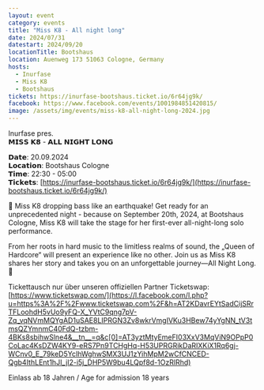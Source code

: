 ```yaml
---
layout: event
category: events
title: "Miss K8 - All night long"
date: 2024/07/31
datestart: 2024/09/20
locationTitle: Bootshaus
location: Auenweg 173 51063 Cologne, Germany
hosts:
  - Inurfase
  - Miss K8
  - Bootshaus
tickets: https://inurfase-bootshaus.ticket.io/6r64jg9k/
facebook: https://www.facebook.com/events/1001984851420815/
image: /assets/img/events/miss-k8-all-night-long-2024.jpg
---
```


Inurfase pres.  
𝗠𝗜𝗦𝗦 𝗞𝟴 - 𝗔𝗟𝗟 𝗡𝗜𝗚𝗛𝗧 𝗟𝗢𝗡𝗚

𝗗𝗮𝘁𝗲: 20.09.2024  
𝗟𝗼𝗰𝗮𝘁𝗶𝗼𝗻: Bootshaus Cologne  
𝗧𝗶𝗺𝗲: 22:30 - 05:00  
𝗧𝗶𝗰𝗸𝗲𝘁𝘀: [https://inurfase-bootshaus.ticket.io/6r64jg9k/](https://inurfase-bootshaus.ticket.io/6r64jg9k/)

  
🔻 Miss K8 dropping bass like an earthquake! Get ready for an unprecedented night - because on September 20th, 2024, at Bootshaus Cologne, Miss K8 will take the stage for her first-ever all-night-long solo performance.

From her roots in hard music to the limitless realms of sound, the „Queen of Hardcore“ will present an experience like no other. Join us as Miss K8 shares her story and takes you on an unforgettable journey—All Night Long. 🔺

  

Tickettausch nur über unseren offiziellen Partner Ticketswap: [https://www.ticketswap.com/](https://l.facebook.com/l.php?u=https%3A%2F%2Fwww.ticketswap.com%2F&h=AT2KDavrEYtSadCijSRrTFLoohdH5vUo9yFQ-X_YVtC9qng7pV-Zq_vqNVmMQYgAD1uSAE8LIPRGN3Zv8wkrVmgIVKu3HBew74yYgNN_tV3tmsQZYmnmC40FdQ-tzbm-4BKs8sbihwSlne4&__tn__=q&c[0]=AT3yztMtyEmeFI03XxV3MqViN9OPpP0CoLac4KsDZW4KY9-eRS7Pn9TCHgHq-H53UPRGRikDaRIXKiX1Rq6gj-WCnv0_E_79keD5YcIhWghwSMX3UJ1zYihMpM2wCfCNCED-Qgb4IthLEnt1hJI_jl2-i5j_DHP5W9bu4LQpf8d-1OzRlRhd)

Einlass ab 18 Jahren / Age for admission 18 years